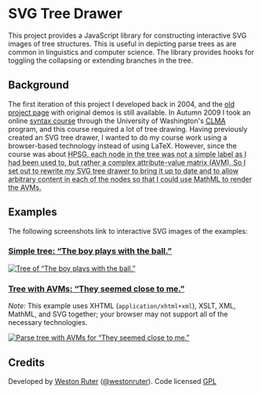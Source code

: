<h1>SVG Tree Drawer</h1>

<p>This project provides a JavaScript library for constructing interactive SVG images of tree structures. This is useful in depicting parse trees as are common in linguistics and computer science. The library provides hooks for toggling the collapsing or extending branches in the tree.</p>

<h2>Background</h2>

<p>The first iteration of this project I developed back in 2004, and the <a href="http://westonruter.github.com/svg-tree-drawer/old/">old project page</a> with original demos is still available. In Autumn 2009 I took an online <a title="Linguistics 566: Introduction to Syntax for Computational Linguistics" href="http://courses.washington.edu/ling566/">syntax course</a> through the University of Washington's <a href="http://www.compling.uw.edu/"><abbr title="Professional Master's in Computational Linguistics">CLMA</abbr></a> program, and this course required a lot of tree drawing. Having previously created an SVG tree drawer, I wanted to do my course work using a browser-based technology instead of using LaTeX. However, since the course was about <abbr title="Head-driven Phrase Structure Grammar">HPSG</a>, each node in the tree was not a simple label as I had been used to, but rather a complex attribute-value matrix (AVM). So I set out to rewrite my SVG tree drawer to bring it up to date and to allow arbitrary content in each of the nodes so that I could use MathML to render the AVMs.</p>

<h2>Examples</h2>

<p>The following screenshots link to interactive SVG images of the examples:</p>

<h3><a href="http://westonruter.github.com/svg-tree-drawer/example.html">Simple tree: “The boy plays with the ball.”</a></h3>
<p><a href="http://westonruter.github.com/svg-tree-drawer/example.html"><img src="http://westonruter.github.com/svg-tree-drawer/example.png" alt="Tree of “The boy plays with the ball.”"></a></p>

<h3><a href="http://westonruter.github.com/svg-tree-drawer/syntax-diagrammer/example-tree-with-avms.xhtml">Tree with AVMs: “They seemed close to me.”</a></h3>
<p><em>Note:</em> This example uses XHTML (<code>application/xhtml+xml</code>), XSLT, XML, MathML, and SVG together; your browser may not support all of the necessary technologies.</p>
<p><a href="http://westonruter.github.com/svg-tree-drawer/syntax-diagrammer/example-tree-with-avms.xhtml"><img src="http://westonruter.github.com/svg-tree-drawer/syntax-diagrammer/example-tree-with-avms.png" alt="Parse tree with AVMs for “They seemed close to me.”"></a></p>

<h2>Credits</h2>

<p>Developed by <a href="https://plus.google.com/113853198722136596993" rel="author">Weston Ruter</a> (<a href="https://twitter.com/westonruter">@westonruter</a>). Code licensed <a href="http://www.gnu.org/licenses/gpl.html" rel="license">GPL</a></p>
